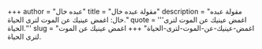 +++
author = "عبده خال"
title = "مقولة عبده خال"
description = "مقولة عبده خال: اغمض عينيك عن الموت لترى الحياة."
quote = '''اغمض عينيك عن الموت لترى الحياة.'''
slug = "اغمض-عينيك-عن-الموت-لترى-الحياة"
+++
اغمض عينيك عن الموت لترى الحياة.
